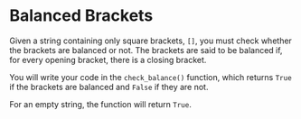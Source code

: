 # Balanced Brackets
Given a string containing only square brackets, `[]`, you must check whether the brackets are balanced or not. The brackets are said to be balanced if, for every opening bracket, there is a closing bracket.

You will write your code in the `check_balance()` function, which returns `True` if the brackets are balanced and `False` if they are not.

For an empty string, the function will return `True`.
